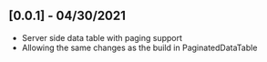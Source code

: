 ## [0.0.1] - 04/30/2021

* Server side data table with paging support
* Allowing the same changes as the build in PaginatedDataTable
